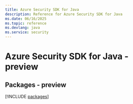 ```yaml
---
title: Azure Security SDK for Java
description: Reference for Azure Security SDK for Java
ms.date: 06/16/2025
ms.topic: reference
ms.devlang: java
ms.service: security
---
```

# Azure Security SDK for Java - preview
## Packages - preview
[!INCLUDE [packages](security-index.md)]